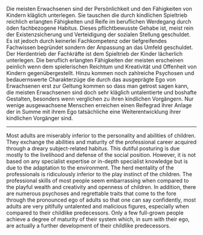 
Die meisten Erwachsenen sind der Persönlichkeit und den Fähigkeiten von Kindern kläglich unterlegen. Sie tauschen die durch kindlichen Spieltrieb reichlich erlangten Fähigkeiten und Reife im beruflichen Werdegang durch öden fachbezogene Habitus. Dieses pflichtbewusste Gehabe ist, meist rein der Existenzsicherung und Verteidigung der sozialen Stellung geschuldet. Es ist jedoch durch keinerlei Fachkompetenz oder tiefgreifendes Fachwissen begründet sondern der Anpassung an das Umfeld geschuldet. Der Herdentrieb der Fachkräfte ist dem Spieltrieb der Kinder lächerlich unterlegen. Die beruflich erlangten Fähigkeiten der meisten erscheinen peinlich wenn dem spielerischen Reichtum und Kreativität und Offenheit von Kindern gegenübergestellt. Hinzu kommen noch zahlreiche Psychosen und bedauernswerte Charakterzüge die durch das ausgeprägte Ego von Erwachsenen erst zur Geltung kommen so dass man getrost sagen kann, die meisten Erwachsenen sind doch sehr kläglich untalentierte und boshafte Gestalten, besonders wenn verglichen zu ihren kindlichen Vorgängern. Nur wenige ausgewachsene Menschen erreichen einen Reifegrad ihrer Anlage der in Summe mit ihrem Ego tatsächliche eine Weiterentwicklung ihrer kindlichen Vorgänger sind.

----------------

Most adults are miserably inferior to the personality and abilities of children. They exchange the abilities and maturity of the professional career acquired through a dreary subject-related habitus. This dutiful posturing is due mostly to the livelihood and defense of the social position. However, it is not based on any specialist expertise or in-depth specialist knowledge but is due to the adaptation to the environment. The herd mentality of the professionals is ridiculously inferior to the play instinct of the children. The professional skills of most people seem embarrassing when compared to the playful wealth and creativity and openness of children. In addition, there are numerous psychoses and regrettable traits that come to the fore through the pronounced ego of adults so that one can say confidently, most adults are very pitifully untalented and malicious figures, especially when compared to their childlike predecessors. Only a few full-grown people achieve a degree of maturity of their system which, in sum with their ego, are actually a further development of their childlike predecessors.
